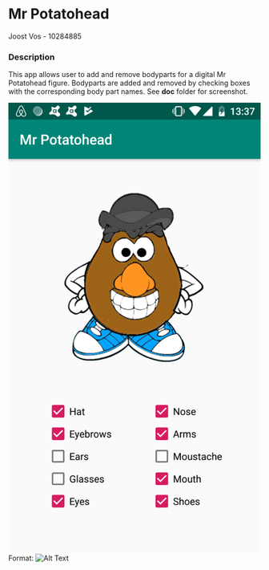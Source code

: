 # Mr Potatohead
Joost Vos - 10284885


### Description
This app allows user to add and remove bodyparts for a digital Mr Potatohead figure.
Bodyparts are added and removed by checking boxes with the corresponding body part names.
See **doc** folder for screenshot.

![MrPotatoHead_Screenshot](/doc/MrPotatoHead_Screenshot.png)
Format: ![Alt Text](url)
